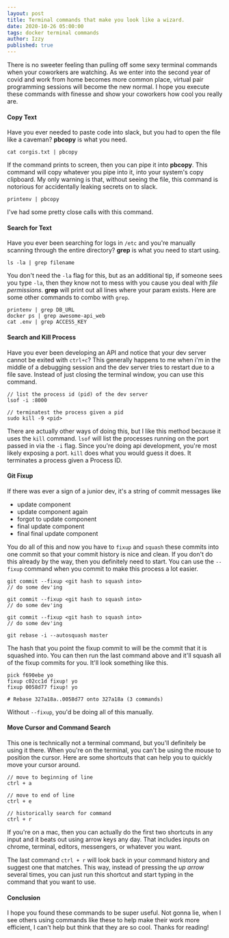 ```yaml
---
layout: post
title: Terminal commands that make you look like a wizard.
date: 2020-10-26 05:00:00
tags: docker terminal commands
author: Izzy
published: true
---
```


There is no sweeter feeling than pulling off some sexy terminal commands when your coworkers are watching.
As we enter into the second year of covid and work from home becomes more common place, virtual pair programming sessions will become the new normal.
I hope you execute these commands with finesse and show your coworkers how cool you really are.

#### Copy Text
Have you ever needed to paste code into slack, but you had to open the file like a caveman?
__pbcopy__ is what you need.
```
cat corgis.txt | pbcopy
```
If the command prints to screen, then you can pipe it into __pbcopy__.
This command will copy whatever you pipe into it, into your system's copy clipboard.
My only warning is that, without seeing the file, this command is notorious for accidentally leaking secrets on to slack.
```
printenv | pbcopy
```
I've had some pretty close calls with this command.

#### Search for Text
Have you ever been searching for logs in `/etc` and you're manually scanning through the entire directory?
__grep__ is what you need to start using.
```
ls -la | grep filename
```
You don't need the `-la` flag for this, but as an additional tip, if someone sees you type `-la`, then they know not to mess with you cause you deal with _file permissions_.
__grep__ will print out all lines where your param exists.
Here are some other commands to combo with `grep`.
```
printenv | grep DB_URL
docker ps | grep awesome-api_web
cat .env | grep ACCESS_KEY
```

#### Search and Kill Process
Have you ever been developing an API and notice that your dev server cannot be exited with `ctrl+c`?
This generally happens to me when i'm in the middle of a debugging session and the dev server tries to restart due to a file save.
Instead of just closing the terminal window, you can use this command.

```
// list the process id (pid) of the dev server
lsof -i :8000

// terminatest the process given a pid
sudo kill -9 <pid>
```
There are actually other ways of doing this, but I like this method because it uses the `kill` command.
`lsof` will list the processes running on the port passed in via the `-i` flag.
Since you're doing api development, you're most likely exposing a port.
`kill` does what you would guess it does.
It terminates a process given a Process ID.

#### Git Fixup
If there was ever a sign of a junior dev, it's a string of commit messages like
- update component
- update component again
- forgot to update component
- final update component
- final final update component

You do all of this and now you have to `fixup` and `squash` these commits into one commit so that your commit history is nice and clean.
If you don't do this already by the way, then you definitely need to start.
You can use the `--fixup` command when you commit to make this process a lot easier.

```
git commit --fixup <git hash to squash into>
// do some dev'ing

git commit --fixup <git hash to squash into>
// do some dev'ing

git commit --fixup <git hash to squash into>
// do some dev'ing

git rebase -i --autosquash master
```
The hash that you point the fixup commit to will be the commit that it is squashed into.
You can then run the last command above and it'll squash all of the fixup commits for you.
It'll look something like this.
```
pick f690ebe yo
fixup c02cc1d fixup! yo
fixup 0058d77 fixup! yo

# Rebase 327a18a..0058d77 onto 327a18a (3 commands)
```
Without `--fixup`, you'd be doing all of this manually.

#### Move Cursor and Command Search
This one is technically not a terminal command, but you'll definitely be using it there.
When you're on the terminal, you can't be using the mouse to position the cursor.
Here are some shortcuts that can help you to quickly move your cursor around.

```
// move to beginning of line
ctrl + a

// move to end of line
ctrl + e

// historically search for command
ctrl + r
```

If you're on a mac, then you can actually do the first two shortcuts in any input and it beats out using arrow keys any day.
That includes inputs on chrome, terminal, editors, messengers, or whatever you want.

The last command `ctrl + r` will look back in your command history and suggest one that matches.
This way, instead of pressing the _up arrow_ several times, you can just run this shortcut and start typing in the command that you want to use.

#### Conclusion
I hope you found these commands to be super useful.
Not gonna lie, when I see others using commands like these to help make their work more efficient, I can't help but think that they are so cool.
Thanks for reading!

